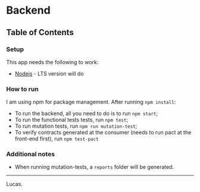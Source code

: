# Backend
## Table of Contents



### Setup

This app needs the following to work:

- [Nodejs](https://nodejs.org/) - LTS version will do

### How to run

I am using npm for package management. After running `npm install`:
 
 - To run the backend, all you need to do is to run `npm start`;
 - To run the functional tests tests, run `npm test`;
 - To run mutation tests, run `npm run mutation-test`;
 - To verify contracts generated at the consumer (needs to run pact at the front-end first), run `npm test-pact`

### Additional notes

 - When running mutation-tests, a `reports` folder will be generated.
 

---

Lucas.